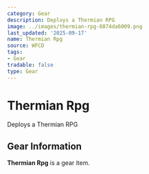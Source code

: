 ```yaml
---
category: Gear
description: Deploys a Thermian RPG
image: ../images/thermian-rpg-8874da6009.png
last_updated: '2025-09-17'
name: Thermian Rpg
source: WFCD
tags:
- Gear
tradable: false
type: Gear
---
```


# Thermian Rpg

Deploys a Thermian RPG

## Gear Information

**Thermian Rpg** is a gear item.

